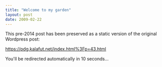 ```yaml
---
title: "Welcome to my garden"
layout: post
date: 2009-02-22
---
```


This pre-2014 post has been preserved as a static version of the original Wordpress post:

https://pdg.kalafut.net/index.html%3Fp=43.html

You'll be redirected automatically in 10 seconds...

<head>
  <meta http-equiv="refresh" content="10;url=https://pdg.kalafut.net/index.html%3Fp=43.html">
</head>

